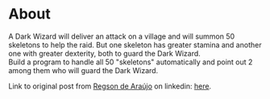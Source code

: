 # About

A Dark Wizard will deliver an attack on a village and will summon 50 skeletons to help the raid. But one skeleton has greater stamina and another one with greater dexterity, both to guard the Dark Wizard.  
Build a program to handle all 50 "skeletons" automatically and point out 2 among them who will guard the Dark Wizard.

Link to original post from [Regson de Araújo](https://br.linkedin.com/in/regson?trk=public_post_feed-actor-name) on linkedin: [here](https://www.linkedin.com/posts/regson_tictackode-progdesafios-activity-7138554236996407296-aHKf).
